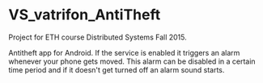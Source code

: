 # VS_vatrifon_AntiTheft

Project for ETH course Distributed Systems Fall 2015.

Antitheft app for Android. If the service is enabled it triggers an alarm whenever your phone gets moved.
This alarm can be disabled in a certain time period and if it doesn't get turned off an alarm sound starts.
